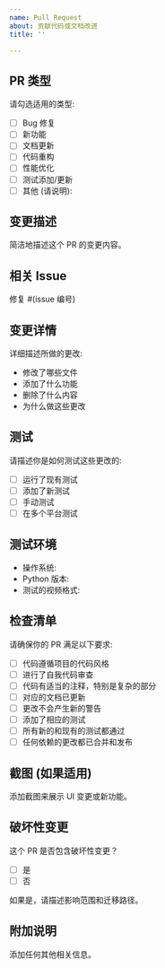 ```yaml
---
name: Pull Request
about: 贡献代码或文档改进
title: ''

---
```


## PR 类型
请勾选适用的类型:
- [ ] Bug 修复
- [ ] 新功能
- [ ] 文档更新
- [ ] 代码重构
- [ ] 性能优化
- [ ] 测试添加/更新
- [ ] 其他 (请说明):

## 变更描述
简洁地描述这个 PR 的变更内容。

## 相关 Issue
修复 #(issue 编号)

## 变更详情
详细描述所做的更改:
- 修改了哪些文件
- 添加了什么功能
- 删除了什么内容
- 为什么做这些更改

## 测试
请描述你是如何测试这些更改的:
- [ ] 运行了现有测试
- [ ] 添加了新测试
- [ ] 手动测试
- [ ] 在多个平台测试

## 测试环境
- 操作系统: 
- Python 版本: 
- 测试的视频格式: 

## 检查清单
请确保你的 PR 满足以下要求:
- [ ] 代码遵循项目的代码风格
- [ ] 进行了自我代码审查
- [ ] 代码有适当的注释，特别是复杂的部分
- [ ] 对应的文档已更新
- [ ] 更改不会产生新的警告
- [ ] 添加了相应的测试
- [ ] 所有新的和现有的测试都通过
- [ ] 任何依赖的更改都已合并和发布

## 截图 (如果适用)
添加截图来展示 UI 变更或新功能。

## 破坏性变更
这个 PR 是否包含破坏性变更？
- [ ] 是
- [ ] 否

如果是，请描述影响范围和迁移路径。

## 附加说明
添加任何其他相关信息。
